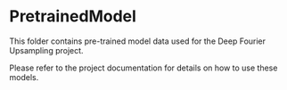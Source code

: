 # PretrainedModel

This folder contains pre-trained model data used for the Deep Fourier Upsampling project. 

Please refer to the project documentation for details on how to use these models.
